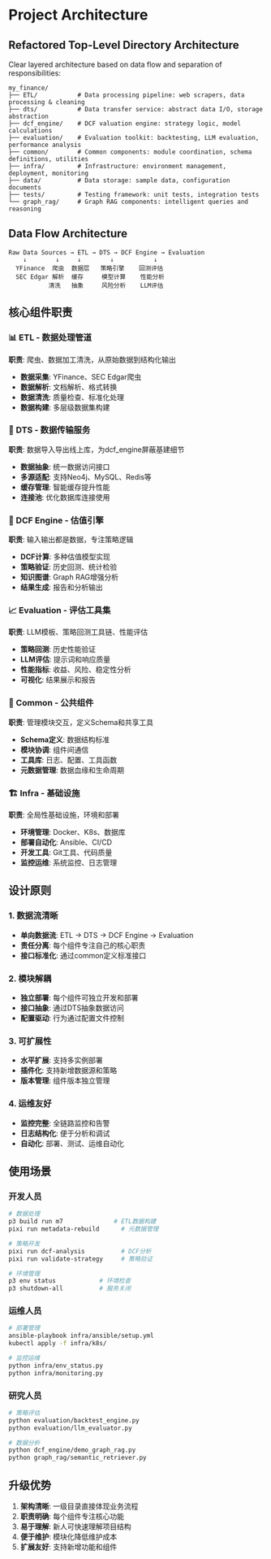 # Project Architecture

## Refactored Top-Level Directory Architecture

Clear layered architecture based on data flow and separation of responsibilities:

```
my_finance/
├── ETL/           # Data processing pipeline: web scrapers, data processing & cleaning
├── dts/           # Data transfer service: abstract data I/O, storage abstraction
├── dcf_engine/    # DCF valuation engine: strategy logic, model calculations
├── evaluation/    # Evaluation toolkit: backtesting, LLM evaluation, performance analysis
├── common/        # Common components: module coordination, schema definitions, utilities
├── infra/         # Infrastructure: environment management, deployment, monitoring
├── data/          # Data storage: sample data, configuration documents
├── tests/         # Testing framework: unit tests, integration tests
└── graph_rag/     # Graph RAG components: intelligent queries and reasoning
```

## Data Flow Architecture

```
Raw Data Sources → ETL → DTS → DCF Engine → Evaluation
    ↓        ↓     ↓        ↓           ↓
  YFinance  爬虫  数据层   策略引擎    回测评估
  SEC Edgar 解析  缓存     模型计算    性能分析
           清洗   抽象     风险分析    LLM评估
```

## 核心组件职责

### 📊 ETL - 数据处理管道
**职责**: 爬虫、数据加工清洗，从原始数据到结构化输出
- **数据采集**: YFinance、SEC Edgar爬虫
- **数据解析**: 文档解析、格式转换
- **数据清洗**: 质量检查、标准化处理
- **数据构建**: 多层级数据集构建

### 🔌 DTS - 数据传输服务  
**职责**: 数据导入导出线上库，为dcf_engine屏蔽基建细节
- **数据抽象**: 统一数据访问接口
- **多源适配**: 支持Neo4j、MySQL、Redis等
- **缓存管理**: 智能缓存提升性能
- **连接池**: 优化数据库连接使用

### 🎯 DCF Engine - 估值引擎
**职责**: 输入输出都是数据，专注策略逻辑
- **DCF计算**: 多种估值模型实现
- **策略验证**: 历史回测、统计检验
- **知识图谱**: Graph RAG增强分析
- **结果生成**: 报告和分析输出

### 📈 Evaluation - 评估工具集
**职责**: LLM模板、策略回测工具链、性能评估
- **策略回测**: 历史性能验证
- **LLM评估**: 提示词和响应质量
- **性能指标**: 收益、风险、稳定性分析
- **可视化**: 结果展示和报告

### 🔧 Common - 公共组件
**职责**: 管理模块交互，定义Schema和共享工具
- **Schema定义**: 数据结构标准
- **模块协调**: 组件间通信
- **工具库**: 日志、配置、工具函数
- **元数据管理**: 数据血缘和生命周期

### 🏗️ Infra - 基础设施
**职责**: 全局性基础设施，环境和部署
- **环境管理**: Docker、K8s、数据库
- **部署自动化**: Ansible、CI/CD
- **开发工具**: Git工具、代码质量
- **监控运维**: 系统监控、日志管理

## 设计原则

### 1. 数据流清晰
- **单向数据流**: ETL → DTS → DCF Engine → Evaluation
- **责任分离**: 每个组件专注自己的核心职责
- **接口标准化**: 通过common定义标准接口

### 2. 模块解耦
- **独立部署**: 每个组件可独立开发和部署
- **接口抽象**: 通过DTS抽象数据访问
- **配置驱动**: 行为通过配置文件控制

### 3. 可扩展性
- **水平扩展**: 支持多实例部署
- **插件化**: 支持新增数据源和策略
- **版本管理**: 组件版本独立管理

### 4. 运维友好
- **监控完整**: 全链路监控和告警
- **日志结构化**: 便于分析和调试
- **自动化**: 部署、测试、运维自动化

## 使用场景

### 开发人员
```bash
# 数据处理
p3 build run m7              # ETL数据构建
pixi run metadata-rebuild      # 元数据管理

# 策略开发  
pixi run dcf-analysis          # DCF分析
pixi run validate-strategy     # 策略验证

# 环境管理
p3 env status            # 环境检查
p3 shutdown-all          # 服务关闭
```

### 运维人员
```bash
# 部署管理
ansible-playbook infra/ansible/setup.yml
kubectl apply -f infra/k8s/

# 监控运维
python infra/env_status.py
python infra/monitoring.py
```

### 研究人员
```bash
# 策略评估
python evaluation/backtest_engine.py
python evaluation/llm_evaluator.py

# 数据分析
python dcf_engine/demo_graph_rag.py
python graph_rag/semantic_retriever.py
```

## 升级优势

1. **架构清晰**: 一级目录直接体现业务流程
2. **职责明确**: 每个组件专注核心功能  
3. **易于理解**: 新人可快速理解项目结构
4. **便于维护**: 模块化降低维护成本
5. **扩展友好**: 支持新增功能和组件